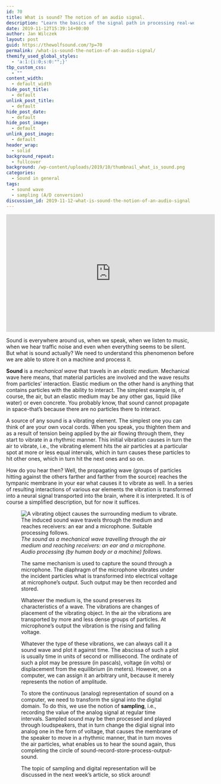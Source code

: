 ```yaml
---
id: 70
title: What is sound? The notion of an audio signal.
description: "Learn the basics of the signal path in processing real-world sound with software and how sound is represented on a computer."
date: 2019-11-12T15:39:14+00:00
author: Jan Wilczek
layout: post
guid: https://thewolfsound.com/?p=70
permalink: /what-is-sound-the-notion-of-an-audio-signal/
themify_used_global_styles:
  - 'a:1:{i:0;s:0:"";}'
tbp_custom_css:
  - ""
content_width:
  - default_width
hide_post_title:
  - default
unlink_post_title:
  - default
hide_post_date:
  - default
hide_post_image:
  - default
unlink_post_image:
  - default
header_wrap:
  - solid
background_repeat:
  - fullcover
background: /wp-content/uploads/2019/10/thumbnail_what_is_sound.png
categories:
  - Sound in general
tags:
  - sound wave
  - sampling (A/D conversion)
discussion_id: 2019-11-12-what-is-sound-the-notion-of-an-audio-signal
---
```

<iframe width="560" height="315" src="https://www.youtube.com/embed/Q6NldT7pgEY" frameborder="0" allow="accelerometer; autoplay; encrypted-media; gyroscope; picture-in-picture" allowfullscreen loading="lazy"></iframe>

Sound is everywhere around us, when we speak, when we listen to music, when we hear traffic noise and even when everything seems to be silent. But what is sound actually? We need to understand this phenomenon before we are able to store it on a machine and process it.

**Sound** is a _mechanical wave_ that travels in an _elastic medium_. Mechanical wave here means, that material particles are involved and the wave results from particles&#8217; interaction. Elastic medium on the other hand is anything that contains particles with the ability to interact. The simplest example is, of course, the air, but an elastic medium may be any other gas, liquid (like water) or even concrete. You probably know, that sound cannot propagate in space-that&#8217;s because there are no particles there to interact.

A source of any sound is a vibrating element. The simplest one you can think of are your own vocal cords. When you speak, you thighten them and as a result of tension being applied by the air flowing through them, they start to vibrate in a rhythmic manner. This initial vibration causes in turn the air to vibrate, i.e., the vibrating element hits the air particles at a particular spot at more or less equal intervals, which in turn causes these particles to hit other ones, which in turn hit the next ones and so on.

How do you hear then? Well, the propagating wave (groups of particles hitting against the others farther and farther from the source) reaches the tympanic membrane in your ear what causes it to vibrate as well. In a series of resulting interactions of various ear elements the vibration is transformed into a neural signal transported into the brain, where it is interpreted. It is of course a simplified description, but for now it suffices.<figure class="wp-block-image is-resized">

![A vibrating object causes the surrounding medium to vibrate. The induced sound wave travels through the medium and reaches receivers: an ear and a microphone. Suitable processing follows.](https://thewolfsound.com/wp-content/uploads/2019/11/img1-1024x685.png)
*The sound as a mechanical wave travelling through the air medium and reaching receivers: an ear and a microphone. Audio processing (by human body or a machine) follows.*

The same mechanism is used to capture the sound through a microphone. The diaphragm of the microphone vibrates under the incident particles what is transformed into electrical voltage at microphone&#8217;s output. Such output may be then recorded and stored.

Whatever the medium is, the sound preserves its characteristics of a wave. The vibrations are changes of placement of the vibrating object. In the air the vibrations are transported by more and less dense groups of particles. At microphone&#8217;s output the vibration is the rising and falling voltage.

Whatever the type of these vibrations, we can always call it a sound wave and plot it against time. The abscissa of such a plot is usually time in units of second or millisecond. The ordinate of such a plot may be pressure (in pascals), voltage (in volts) or displacement from the equilibrium (in meters). However, on a computer, we can assign it an arbitrary unit, because it merely represents the notion of amplitude.

To store the continuous (analog) representation of sound on a computer, we need to transform the signal into the digital domain. To do this, we use the notion of **sampling**, i.e., recording the value of the analog signal at regular time intervals. Sampled sound may be then processed and played through loudspeakers, that in turn change the digial signal into analog one in the form of voltage, that causes the membrane of the speaker to move in a rhythmic manner, that in turn moves the air particles, what enables us to hear the sound again, thus completing the circle of sound-record-store-process-output-sound. 

The topic of sampling and digital representation will be discussed in the next week&#8217;s article, so stick around!

